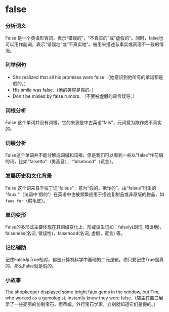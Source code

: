 # false

### 分析词义

  

False 是一个英语形容词，表示“错误的”，“不真实的”或“虚假的”。同时，false也可以用作副词，表示“错误地”或“不真实地”。被用来描述与事实或真理不一致的情况。

  

### 列举例句

  

*   She realized that all his promises were false.（她意识到他所有的承诺都是假的。）
*   His smile was false.（他的笑容是假的。）
*   Don't be misled by false rumors. （不要被虚假的谣言误导。）

  

### 词根分析

  

False 这个单词并没有词根，它的来源是中古英语“fals”，元词意为欺诈或不真实的。

  

### 词缀分析

  

False这个单词并不能分解成词缀和词根。但是我们可以看到一些以"false"作前缀的词，比如"falsetto"（男高音），“falsehood”（谎言）。

  

### 发展历史和文化背景

  

False 这个词来自于拉丁词"falsus"，意为“假的，欺诈的”。由“falsus”衍生的 "faux "（法语中'假的'）在英语中也被频繁应用于描述复制品或非原版的物品，如`faux fur`（假毛皮）。

  

### 单词变形

  

False的多形式主要体现在其词缀变化上，形成派生词如：falsely(副词, 错误地)，falseness(名词, 错误性)，falsehood(名词, 虚假，谎言) 等。

  

### 记忆辅助

  

记住False与True相对，都是计算机科学中基础的二元逻辑，你只要记住True是真的，那么False就是假的。

  

### 小故事

  

The shopkeeper displayed some bright faux gems in the window, but Tim, who worked as a gemologist, instantly knew they were false.（店主在窗口展示了一些亮丽的仿制宝石，但蒂姆，外行宝石学家，立刻就知道它们是假的。）
